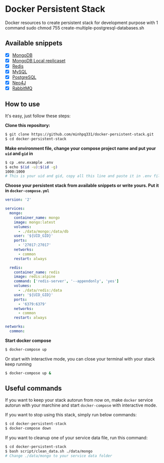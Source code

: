 # Docker Persistent Stack

Docker resources to create persistent stack for development purpose with 1 command
sudo chmod 755 create-multiple-postgresql-databases.sh

## Available snippets

- [x] [MongoDB](./snippets/mongo.yml)
- [x] [MongoDB Local replicaset](./snippets/mongo-replicaset.yml)
- [x] [Redis](./snippets/redis.yml)
- [x] [MySQL](./snippets/mysql.yml)
- [x] [PostgreSQL](./snippets/postgresql.yml)
- [x] [Neo4J](./snippets/neo4j.yml)
- [x] [RabbitMQ](./snippets/rabbitmq.yml)

## How to use

It's easy, just follow these steps:

**Clone this repository:**

```bash
$ git clone https://github.com/minhpq331/docker-persistent-stack.git
$ cd docker-persistent-stack
```

**Make environment file, change your compose project name and put your `uid` and `gid` in**

```bash
$ cp .env.example .env
$ echo $(id -u):$(id -g)
1000:1000
# This is your uid and gid, copy all this line and paste it in .env file
```

**Choose your persistent stack from available snippets or write yours. Put it in `docker-compose.yml`**

```yml
version: '2'

services:
  mongo:
    container_name: mongo
    image: mongo:latest
    volumes:
      - ./data/mongo:/data/db
    user: '${UID_GID}'
    ports:
      - '27017:27017'
    networks:
      - common
    restart: always

  redis:
    container_name: redis
    image: redis:alpine
    command: ['redis-server', '--appendonly', 'yes']
    volumes:
      - ./data/redis:/data
    user: '${UID_GID}'
    ports:
      - '6379:6379'
    networks:
      - common
    restart: always

networks:
  common:
```

**Start docker compose**

```bash
$ docker-compose up
```

Or start with interactive mode, you can close your terminal with your stack keep running

```bash
$ docker-compose up &
```

## Useful commands

If you want to keep your stack autorun from now on, make `docker` service autorun with your marchine and start `docker-compose` with interactive mode.

If you want to stop using this stack, simply run below commands:

```bash
$ cd docker-persistent-stack
$ docker-compose down
```

If you want to cleanup one of your service data file, run this command:

```bash
$ cd docker-persistent-stack
$ bash script/clean_data.sh ./data/mongo
# Change ./data/mongo to your service data folder
```
